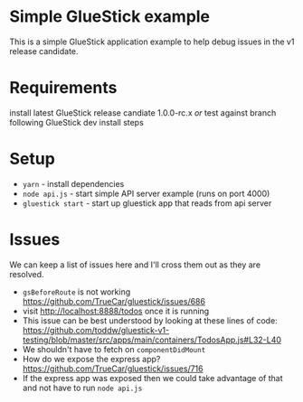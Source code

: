# Simple GlueStick example
This is a simple GlueStick application example to help debug issues in the v1 release candidate.

# Requirements
install latest GlueStick release candiate 1.0.0-rc.x
*or*
test against branch following GlueStick dev install steps

# Setup
- `yarn` - install dependencies
- `node api.js` - start simple API server example (runs on port 4000)
- `gluestick start` - start up gluestick app that reads from api server

# Issues
We can keep a list of issues here and I'll cross them out as they are resolved.
 - `gsBeforeRoute` is not working https://github.com/TrueCar/gluestick/issues/686
  - visit [http://localhost:8888/todos](http://localhost:8888/todos) once it is running
  - This issue can be best understood by looking at these lines of code: https://github.com/toddw/gluestick-v1-testing/blob/master/src/apps/main/containers/TodosApp.js#L32-L40
  - We shouldn't have to fetch on `componentDidMount`
 - How do we expose the express app? https://github.com/TrueCar/gluestick/issues/716
  - If the express app was exposed then we could take advantage of that and not have to run `node api.js`

